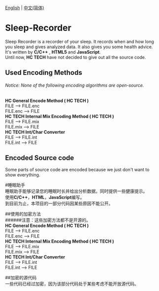 [English](https://github.com/Kiritow/Sleep-Recorder#sleep-recorder) | [中文(简体)](https://github.com/Kiritow/Sleep-Recorder#睡眠助手)    
# Sleep-Recorder  
Sleep Recorder is a recorder of your sleep. It records when and how long you sleep and gives analyzed data. It also gives you some health advice.  
It's written by **C/C++** , **HTML5** and **JavaScript**.  
Until now, **HC TECH** have not decided to give out all the source code.  

## Used Encoding Methods  
###### Notice: None of the following encoding algorithms are open-source.  
**HC General Encode Method ( HC TECH )**  
FILE --> FILE.enc  
FILE.enc --> FILE  
**HC TECH Internal Mix Encoding Method ( HC TECH )**  
FILE --> FILE.mix  
FILE.mix --> FILE  
**HC TECH Int/Char Converter**  
FILE --> FILE.int  
FILE.int --> FILE  

## Encoded Source code  
Some parts of source code are encoded because we just don't want to show everything.  


#睡眠助手  
睡眠助手能够记录您的睡眠时长并给出分析数据，同时提供一些健康提示。  
使用**C/C++**，**HTML**，**JavaScript**编写。  
到目前为止，本项目的一部分代码因某些原因不能公开。  

##使用的加密方法  
######注意：这些加密方法都不是开源的。  
**HC General Encode Method ( HC TECH )**  
FILE --> FILE.enc  
FILE.enc --> FILE  
**HC TECH Internal Mix Encoding Method ( HC TECH )**  
FILE --> FILE.mix  
FILE.mix --> FILE  
**HC TECH Int/Char Converter**  
FILE --> FILE.int  
FILE.int --> FILE  

##加密的源代码  
一些代码已经过加密，因为该部分代码处于某些考虑不能开放源代码。  
